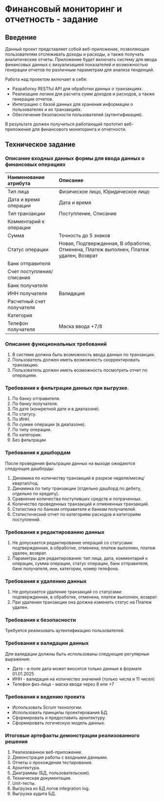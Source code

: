 # Финансовый мониторинг и отчетность - задание

## Введение

Данный проект представляет собой веб-приложение, позволяющее пользователям отслеживать доходы и расходы, а также получать аналитические отчеты. Приложение будет включать систему для ввода финансовых данных с визуализацией показателей и возможностью генерации отчетов по различным параметрам для анализа тенденций.

Работа над проектом включает в себя:

- Разработку RESTful API для обработки данных о транзакциях.
- Реализацию логики для расчета сумм доходов и расходов, а также генерации отчетов.
- Интеграцию с базой данных для хранения информации о пользователях и их транзакциях.
- Обеспечение безопасности пользователей (аутентификация).

В результате должен получиться работающий прототип веб-приложения для финансового мониторинга и отчетности.

## Техническое задание

### Описание входных данных формы для ввода данных о финансовых операциях

|Наименование атрибута|Описание|
|:-|:-|
|Тип лица|Физическое лицо, Юридическое лицо|
|Дата и время операции|Дата и время|
|Тип транзакции|Поступление, Списание|
|Комментарий к операции||
|Сумма|Точность до 5 знаков|
|Статус операции|Новая, Подтвержденная, В обработке, Отменена, Платеж выполнен, Платеж удален, Возврат|
|Банк отправителя||
|Счет поступления/списания||
|Банк получателя||
|ИНН получателя|Валидация|
|Расчетный счет получателя||
|Категория||
|Телефон получателя|Маска ввода +7/8|

### Описание функциональных требований

1. В системе должна быть возможность ввода данных по транзакции.
2. Пользователь должен иметь возможность скорректировать транзакцию.
3. Пользователь должен иметь возможность посмотреть отчет по операциям.

### Требования к фильтрации данных при выгрузке.

1. По банку отправителя.
2. По банку получателя.
3. По дате (конкретной дате и в диапазоне).
4. По статусу.
5. По ИНН.
6. По сумме операции (в диапазоне).
7. По типу операции.
8. По категории.
9. Без фильтрации

### Требования к дашбордам

После проведения фильтрации данных на выходе ожидаются следующие дашборды:

1. Динамика по количеству транзакций в разрезе неделя/месяц/квартал/год.
2. Динамика по типу транзакции (отдельно дашборд по дебету, отдельно по кредиту).
3. Сравнение количества поступивших средств и потраченных.
4. Количество проведенных транзакций и отмененных транзакций.
5. Статистика по банкам отправителя и банкам получателей.
6. Статистический отчет по категориям расходов и категориям поступлений.

### Требования к редактированию данных

1. Не допускается редактирование операций со статусами: подтвержденная, в обработке, отменена, платеж выполнен, платеж удален, возврат.
2. Параметры для редактирования: тип лица, дата, комментарий к операции, сумма операции, статус операции, банк отправителя, банк получателя, инн, категории, номер телефона.

### Требования к удалению данных

1. Не допускается удаление транзакций со статусами: подтвержденная, в обработке, отменена, платеж выполнен, возврат.
2. При удалении транзакции она должна изменить статус на Платеж удален.

### Требования к безопасности

Требуется реализовать аутентификацию пользователей.

### Требования к валидации данных

Для валидации должны быть использованы следующие регулярные выражения:

- Дата - в поле дата может вносится только данные в формате 01.01.2025
- ИНН - валидация на количество значений (только числа и 11 чисел)
- Телефон физ-лица - маска ввода через 8 или +7

### Требования к ведению проекта

- Использовать Scrum технологии.
- Использовать принципы проектирования БД.
- Сформировать и предоставить архитектуру.
- Сформировать логическую модель данных.

### Итоговые артефакты демонстрации реализованного решения

1. Реализованное веб-приложение.
2. Демонстрация работы с входными данными.
3. Отчеты о прохождении тестирования.
4. Архитектура.
5. Диаграммы (БД, пользовательские).
6. Техническая документация.
7. Unit-тесты.
8. Выгрузка из БД логов integration log.
9. Выгрузка аудита БД.
